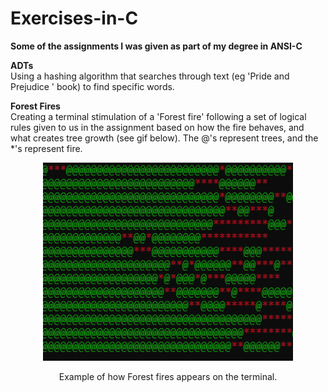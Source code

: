 # Exercises-in-C
<b>Some of the assignments I was given as part of my degree in ANSI-C</b>

<b>ADTs</b><br />
Using a hashing algorithm that searches through text (eg 'Pride and Prejudice ' book) to find specific words. 

<b>Forest Fires</b><br />
Creating a terminal stimulation of a 'Forest fire' following a set of logical rules given to us in the assignment based on how the fire behaves, and what creates tree growth (see gif below). The @'s represent trees, and the \*'s represent fire. 

<p align="center">
  <img src="images/fire.gif" width="400" alt="Forest fire gif"/>
</p>

<p align="center">
  Example of how Forest fires appears on the terminal.
</p>


